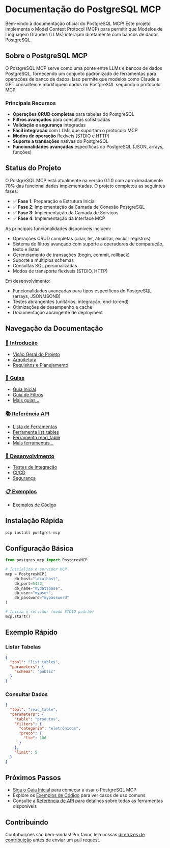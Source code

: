 # Documentação do PostgreSQL MCP

Bem-vindo à documentação oficial do PostgreSQL MCP! Este projeto implementa o Model Context Protocol (MCP) para permitir que Modelos de Linguagem Grandes (LLMs) interajam diretamente com bancos de dados PostgreSQL.

## Sobre o PostgreSQL MCP

O PostgreSQL MCP serve como uma ponte entre LLMs e bancos de dados PostgreSQL, fornecendo um conjunto padronizado de ferramentas para operações de banco de dados. Isso permite que modelos como Claude e GPT consultem e modifiquem dados no PostgreSQL seguindo o protocolo MCP.

### Principais Recursos

- **Operações CRUD completas** para tabelas do PostgreSQL
- **Filtros avançados** para consultas sofisticadas
- **Validação e segurança** integradas
- **Fácil integração** com LLMs que suportam o protocolo MCP
- **Modos de operação** flexíveis (STDIO e HTTP)
- **Suporte a transações** nativas do PostgreSQL
- **Funcionalidades avançadas** específicas do PostgreSQL (JSON, arrays, funções)

## Status do Projeto

O PostgreSQL MCP está atualmente na versão 0.1.0 com aproximadamente 70% das funcionalidades implementadas. O projeto completou as seguintes fases:

- ✅ **Fase 1**: Preparação e Estrutura Inicial
- ✅ **Fase 2**: Implementação da Camada de Conexão PostgreSQL
- ✅ **Fase 3**: Implementação da Camada de Serviços
- ✅ **Fase 4**: Implementação da Interface MCP

As principais funcionalidades disponíveis incluem:
- Operações CRUD completas (criar, ler, atualizar, excluir registros)
- Sistema de filtros avançado com suporte a operadores de comparação, texto e listas
- Gerenciamento de transações (begin, commit, rollback)
- Suporte a múltiplos schemas
- Consultas SQL personalizadas
- Modos de transporte flexíveis (STDIO, HTTP)

Em desenvolvimento:
- Funcionalidades avançadas para tipos específicos do PostgreSQL (arrays, JSON/JSONB)
- Testes abrangentes (unitários, integração, end-to-end)
- Otimizações de desempenho e cache
- Documentação abrangente de deployment

## Navegação da Documentação

### [💫 Introdução](./PLANNING.md)
- [Visão Geral do Projeto](./PLANNING.md)
- [Arquitetura](./ARCHITECTURE.md)
- [Requisitos e Planejamento](./PRD.md)

### [🚀 Guias](./guides/index.md)
- [Guia Inicial](./guides/getting-started.md)
- [Guia de Filtros](./guides/filters.md)
- [Mais guias...](./guides/index.md)

### [📚 Referência API](./api/index.md)
- [Lista de Ferramentas](./api/index.md)
- [Ferramenta list_tables](./api/list_tables.md)
- [Ferramenta read_table](./api/read_table.md)
- [Mais ferramentas...](./api/index.md)

### [🔧 Desenvolvimento](./INTEGRATION_TESTS.md)
- [Testes de Integração](./INTEGRATION_TESTS.md)
- [CI/CD](./CI_CD.md)
- [Segurança](./SECURITY.md)

### [📋 Exemplos](./CODE_EXAMPLES.md)
- [Exemplos de Código](./CODE_EXAMPLES.md)

## Instalação Rápida

```bash
pip install postgres-mcp
```

## Configuração Básica

```python
from postgres_mcp import PostgresMCP

# Inicializa o servidor MCP
mcp = PostgresMCP(
    db_host="localhost",
    db_port=5432,
    db_name="mydatabase",
    db_user="myuser",
    db_password="mypassword"
)

# Inicia o servidor (modo STDIO padrão)
mcp.start()
```

## Exemplo Rápido

### Listar Tabelas

```json
{
  "tool": "list_tables",
  "parameters": {
    "schema": "public"
  }
}
```

### Consultar Dados

```json
{
  "tool": "read_table",
  "parameters": {
    "table": "produtos",
    "filters": {
      "categoria": "eletrônicos",
      "preco": {
        "lte": 100
      }
    },
    "limit": 5
  }
}
```

## Próximos Passos

- [Siga o Guia Inicial](./guides/getting-started.md) para começar a usar o PostgreSQL MCP
- Explore os [Exemplos de Código](./CODE_EXAMPLES.md) para ver casos de uso comuns
- Consulte a [Referência de API](./api/index.md) para detalhes sobre todas as ferramentas disponíveis

## Contribuindo

Contribuições são bem-vindas! Por favor, leia nossas [diretrizes de contribuição](https://github.com/yourusername/postgres-mcp/blob/main/CONTRIBUTING.md) antes de enviar um pull request.